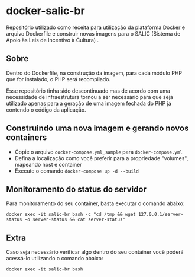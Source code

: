 docker-salic-br
===============

Repositório utilizado como receita para utilização da plataforma [Docker](http://pt.slideshare.net/vinnyfs89/docker-essa-baleia-vai-te-conquistar?qid=aed7b752-f313-4515-badd-f3bf811c8a35&v=&b=&from_search=1) e arquivo Dockerfile e construir novas imagens para o SALIC (Sistema de Apoio às Leis de Incentivo à Cultura)	.
   
## Sobre
		
Dentro do Dockerfile, na construção da imagem, para cada módulo PHP que for instalado, o PHP será recompilado.

Esse repositório tinha sido descontinuado mas de acordo com uma necessidade de infraestrutura tornou a ser necessário para que seja utilizado apenas para a geração de uma imagem fechada do PHP já contendo o código da aplicação.
		
## Construindo uma nova imagem e gerando novos containers		
		
 * Copie o arquivo ```docker-compose.yml_sample``` para ```docker-compose.yml``` 		
 * Defina a localização como você preferir para a propriedade "volumes", mapeando host e container
 * Execute o comando ``` docker-compose up -d --build	```
		
## Monitoramento do status do servidor		
		
Para monitoramento do seu container, basta executar o comando abaixo:
   	
    docker exec -it salic-br bash -c "cd /tmp && wget 127.0.0.1/server-status -o server-status && cat server-status"		
		
## Extra		
	
Caso seja necessário verificar algo dentro do seu container você poderá acessá-lo utilizando o comando abaixo:

    docker exec -it salic-br bash		
